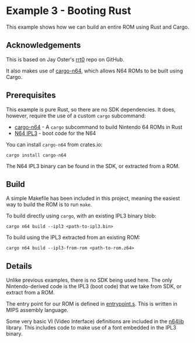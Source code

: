 # Example 3 - Booting Rust

This example shows how we can build an entire ROM using Rust and Cargo.

## Acknowledgements

This is based on Jay Oster's [rrt0](https://github.com/rust-console/rrt0) repo on GitHub.

It also makes use of [cargo-n64](https://github.com/rust-console/cargo-n64), which allows N64 ROMs to be built using Cargo.

## Prerequisites

This example is pure Rust, so there are no SDK dependencies. It does, however, require the use of a custom `cargo` subcommand:

* [cargo-n64](https://github.com/rust-console/cargo-n64) - A `cargo` subcommand to build Nintendo 64 ROMs in Rust
* [N64 IPL3](https://retrocomputing.stackexchange.com/questions/14189/what-is-the-nintendo-64-ipl3-and-how-could-it-be-created-by-rust-developers) - boot code for the N64

You can install `cargo-n64` from crates.io:

    cargo install cargo-n64

The N64 IPL3 binary can be found in the SDK, or extracted from a ROM.

## Build

A simple Makefile has been included in this project, meaning the easiest way to build the ROM is to run `make`.

To build directly using `cargo`, with an existing IPL3 binary blob:

    cargo n64 build --ipl3 <path-to-ipl3.bin>

To build using the IPL3 extracted from an existing ROM:

    cargo n64 build --ipl3-from-rom <path-to-rom.z64>

## Details

Unlike previous examples, there is no SDK being used here. The only Nintendo-derived code is the IPL3 (boot code) that we take from SDK, or extract from a ROM.

The entry point for our ROM is defined in [entrypoint.s](./rrt0/src/platforms/n64/entrypoint.s). This is written in MIPS assembly language.

Some very basic VI (Video Interface) definitions are included in the [n64lib](./n64lib/) library. This includes code to make use of a font embedded in the IPL3 binary.
